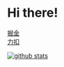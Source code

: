 # Hi there!

[掘金](https://juejin.cn/user/430664290155751)  
[力扣](https://leetcode.cn/u/mysteryven/)

[![github stats](https://github-readme-stats.vercel.app/api?username=mysteryven&count_private=true)](https://github.com/anuraghazra/github-readme-stats) 



